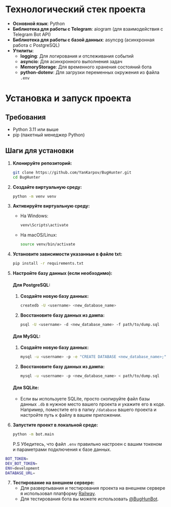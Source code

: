 # Технологический стек проекта

- **Основной язык**: Python
- **Библиотека для работы с Telegram**: aiogram (для взаимодействия с Telegram Bot API)
- **Библиотека для работы с базой данных**: asyncpg (асинхронная работа с PostgreSQL)
- **Утилиты**:
  - **logging**: Для логирования и отслеживания событий
  - **asyncio**: Для асинхронного выполнения задач
  - **MemoryStorage**: Для временного хранения состояний бота
  - **python-dotenv**: Для загрузки переменных окружения из файла `.env`

# Установка и запуск проекта

## Требования
- Python 3.11 или выше
- pip (пакетный менеджер Python)

## Шаги для установки

1. **Клонируйте репозиторий:**
   ```bash
   git clone https://github.com/YanKarpov/BugHunter.git
   cd BugHunter
   ```

2. **Создайте виртуальную среду:**
   ```bash
   python -m venv venv
   ```

3. **Активируйте виртуальную среду:**
   - На Windows:
     ```bash
     venv\Scripts\activate
     ```
   - На macOS/Linux:
     ```bash
     source venv/bin/activate
     ```

4. **Установите зависимости указанные в файле txt:**
   ```bash
   pip install -r requirements.txt
   ```

5. **Настройте базу данных (если необходимо):**
   #### Для PostgreSQL:
   1. **Создайте новую базу данных:**
      ```bash
      createdb -U <username> <new_database_name>
      ```

   2. **Восстановите базу данных из дампа:**
      ```bash
      psql -U <username> -d <new_database_name> -f path/to/dump.sql
      ```

   #### Для MySQL:
   1. **Создайте новую базу данных:**
      ```bash
      mysql -u <username> -p -e "CREATE DATABASE <new_database_name>;"
      ```

   2. **Восстановите базу данных из дампа:**
      ```bash
      mysql -u <username> -p <new_database_name> < path/to/dump.sql
      ```

   #### Для SQLite:
   - Если вы используете SQLite, просто скопируйте файл базы данных `.db` в нужное место вашего проекта и укажите его в коде. Например, поместите его в папку `/database` вашего проекта и настройте путь к файлу в вашем приложении.


6. **Запустите проект в локальной среде:**
   ```bash
   python -m bot.main
   ```

   P.S Убедитесь, что файл `.env` правильно настроен с вашим токеном и параметрами подключения к базе данных.
  ```bash
  BOT_TOKEN=
  DEV_BOT_TOKEN=
  ENV=development
  DATABASE_URL=
  ```

7. **Тестирование на внешнем сервере:**
   - Для развертывания и тестирования проекта на внешнем сервере я использовал платформу [Railway](https://railway.app).
   - Для тестирования бота вы можете использовать [@BugHunBot](https://t.me/BugHunBot).
   



